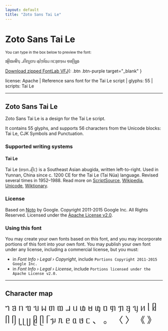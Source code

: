 ```yaml
---
layout: default
title: "Zoto Sans Tai Le"
---
```


# Zoto Sans Tai Le

<small>You can type in the box below to preview the font:</small>

<div contenteditable="true" class="texteditor" style="font-family: 'Zoto Sans Tai Le';">
<p spellcheck="false">ᥑᥪᥗᥢᥤᥡ ᥘᥥᥱᥩᥝᥔ ᥜᥣᥟᥬᥲᥙ ᥒᥴᥠᥖᥭᥕ ᥞᥳᥫᥨᥧᥚ</p>
</div>

[Download zipped FontLab VFJ](https://cdn.jsdelivr.net/gh/fontlabcom/getgo-fonts/getgo-fonts/apache/zotosans/zotosans-taile.vfj){: .btn .btn-purple target="_blank" }

license: Apache \| Reference sans font for the Tai Le script \| glyphs: 55 \| scripts: Tai Le

---


## Zoto Sans Tai Le

Zoto Sans Tai Le is a design for the Tai Le script.

It contains 55 glyphs, and supports 56 characters from the Unicode blocks: Tai Le, CJK Symbols and Punctuation.


### Supported writing systems


#### Tai Le

Tai Le (ᥖᥭᥰᥘᥫᥴ) is a Southeast Asian abugida, written left-to-right. Used in Yunnan, China since c. 1200 CE for the Tai Le (Tai Nüa) language. Revised several times in 1952–1988. Read more on [ScriptSource](https://scriptsource.org/scr/Tale), [Wikipedia](https://en.wikipedia.org/wiki/ISO_15924:Tale), [Unicode](https://www.unicode.org/versions/Unicode13.0.0/ch16.pdf#G32903), [Wiktionary](https://en.wiktionary.org/wiki/Category:Tai_N%C3%BCa_script).


### License

Based on [Noto](https://github.com/notofonts) by Google. Copyright 2011-2015 Google Inc. All Rights Reserved. Licensed under the [Apache License v2.0](https://www.apache.org/licenses/LICENSE-2.0.txt).

### Using this font

You may create your own fonts based on this font, and you may incorporate portions of this font into your own font. You may publish your own font under any license, including a commercial license, but you must:

- in _Font Info › Legal › Copyright_, include `Portions Copyright 2011-2015 Google Inc.`
- in _Font Info › Legal › License_, include `Portions licensed under the Apache License v2.0.`


---

## Character map

<div style="font-family: 'Zoto Sans Tai Le'; font-size: 2em;">
ᥐ ᥑ ᥒ ᥓ ᥔ ᥕ ᥖ ᥗ ᥘ ᥙ ᥚ ᥛ ᥜ ᥝ ᥞ ᥟ ᥠ ᥡ ᥢ ᥣ ᥤ ᥥ ᥦ ᥧ ᥨ ᥩ ᥪ ᥫ ᥬ ᥭ ᥰ ᥱ ᥲ ᥳ ᥴ 、 。 〈 〉 《 》
</div>

